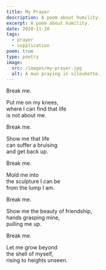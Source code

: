 ```yaml
---
title: My Prayer
description: A poem about humility.
excerpt: A poem about humility.
date: 2020-11-20
tags:
  - prayer
  - supplication
poem: true
type: poetry
image:
  src: /images/my-prayer.jpg
  alt: A man praying in silouhette.
---
```


Break me.

Put me on my knees,  
where I can find that life  
is not about me.

Break me.

Show me that life  
can suffer a bruising  
and get back up.

Break me.

Mold me into  
the sculpture I can be  
from the lump I am.

Break me.

Show me the beauty of friendship,  
hands grasping mine,  
pulling me up.

Break me.

Let me grow beyond  
the shell of myself,  
rising to heights unseen.
